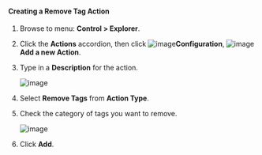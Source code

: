 #### Creating a Remove Tag Action

1. Browse to menu: **Control > Explorer**.

2. Click the **Actions** accordion, then click
    ![image](../images/1847.png)**Configuration**,
    ![image](../images/1862.png)**Add a new Action**.

3. Type in a **Description** for the action.

    ![image](../images/1920.png)

4. Select **Remove Tags** from **Action Type**.

5. Check the category of tags you want to remove.

    ![image](../images/1919.png)

6. Click **Add**.
